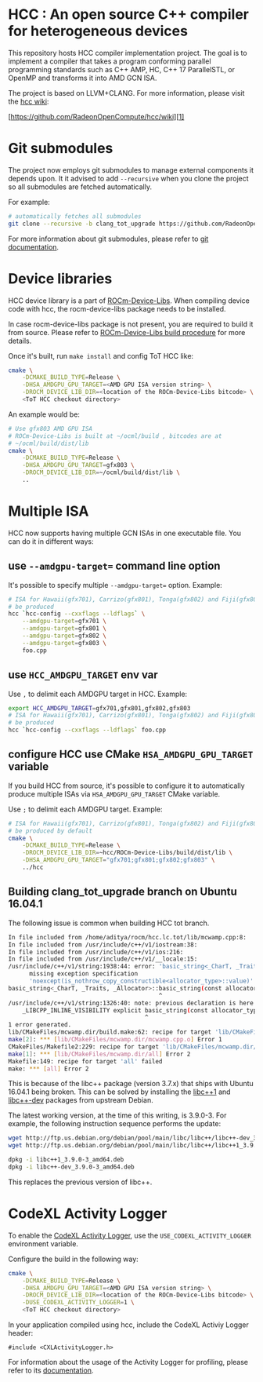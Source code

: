HCC : An open source C++ compiler for heterogeneous devices
===========================================================
This repository hosts HCC compiler implementation project. The goal is to 
implement a compiler that takes a program conforming parallel programming 
standards such as C++ AMP, HC, C++ 17 ParallelSTL, or OpenMP and transforms it 
into AMD GCN ISA.

The project is based on LLVM+CLANG. For more information, please visit the 
[hcc wiki][1]:

[https://github.com/RadeonOpenCompute/hcc/wiki][1]

Git submodules
==============
The project now employs git submodules to manage external components it depends 
upon. It it advised to add `--recursive` when you clone the project so all 
submodules are fetched automatically.

For example:
```bash
# automatically fetches all submodules
git clone --recursive -b clang_tot_upgrade https://github.com/RadeonOpenCompute/hcc.git
```

For more information about git submodules, please refer to [git documentation][2].

Device libraries
================
HCC device library is a part of [ROCm-Device-Libs][3]. When compiling device 
code with hcc, the rocm-device-libs package needs to be installed.

In case rocm-device-libs package is not present, you are required to build it
from source. Please refer to 
[ROCm-Device-Libs build procedure][4] for more details.

Once it's built, run `make install` and config ToT HCC like:

```bash
cmake \
    -DCMAKE_BUILD_TYPE=Release \
    -DHSA_AMDGPU_GPU_TARGET=<AMD GPU ISA version string> \
    -DROCM_DEVICE_LIB_DIR=<location of the ROCm-Device-Libs bitcode> \
    <ToT HCC checkout directory>
```

An example would be:
```bash
# Use gfx803 AMD GPU ISA
# ROCm-Device-Libs is built at ~/ocml/build , bitcodes are at
# ~/ocml/build/dist/lib
cmake \
    -DCMAKE_BUILD_TYPE=Release \
    -DHSA_AMDGPU_GPU_TARGET=gfx803 \
    -DROCM_DEVICE_LIB_DIR=~/ocml/build/dist/lib \
    ..
```

Multiple ISA
============

HCC now supports having multiple GCN ISAs in one executable file. You can do it 
in different ways:

use `--amdgpu-target=` command line option
------------------------------------------
It's possible to specify multiple `--amdgpu-target=` option. Example:

```bash
# ISA for Hawaii(gfx701), Carrizo(gfx801), Tonga(gfx802) and Fiji(gfx803) would 
# be produced
hcc `hcc-config --cxxflags --ldflags` \
    --amdgpu-target=gfx701 \
    --amdgpu-target=gfx801 \
    --amdgpu-target=gfx802 \
    --amdgpu-target=gfx803 \
    foo.cpp
```

use `HCC_AMDGPU_TARGET` env var
------------------------------------------
Use `,` to delimit each AMDGPU target in HCC. Example:

```bash
export HCC_AMDGPU_TARGET=gfx701,gfx801,gfx802,gfx803
# ISA for Hawaii(gfx701), Carrizo(gfx801), Tonga(gfx802) and Fiji(gfx803) would 
# be produced
hcc `hcc-config --cxxflags --ldflags` foo.cpp
```

configure HCC use CMake `HSA_AMDGPU_GPU_TARGET` variable
---------------------------------------------------------
If you build HCC from source, it's possible to configure it to automatically
produce multiple ISAs via `HSA_AMDGPU_GPU_TARGET` CMake variable.

Use `;` to delimit each AMDGPU target. Example:

```bash
# ISA for Hawaii(gfx701), Carrizo(gfx801), Tonga(gfx802) and Fiji(gfx803) would 
# be produced by default
cmake \
    -DCMAKE_BUILD_TYPE=Release \
    -DROCM_DEVICE_LIB_DIR=~hcc/ROCm-Device-Libs/build/dist/lib \
    -DHSA_AMDGPU_GPU_TARGET="gfx701;gfx801;gfx802;gfx803" \
    ../hcc
```

Building clang_tot_upgrade branch on Ubuntu 16.04.1
----------------------------------------------------
The following issue is common when building HCC tot branch.

```bash
In file included from /home/aditya/rocm/hcc.lc.tot/lib/mcwamp.cpp:8:
In file included from /usr/include/c++/v1/iostream:38:
In file included from /usr/include/c++/v1/ios:216:
In file included from /usr/include/c++/v1/__locale:15:
/usr/include/c++/v1/string:1938:44: error: 'basic_string<_CharT, _Traits, _Allocator>' is
      missing exception specification
      'noexcept(is_nothrow_copy_constructible<allocator_type>::value)'
basic_string<_CharT, _Traits, _Allocator>::basic_string(const allocator_type& __a)
                                           ^
/usr/include/c++/v1/string:1326:40: note: previous declaration is here
    _LIBCPP_INLINE_VISIBILITY explicit basic_string(const allocator_type& __a)
                                       ^
1 error generated.
lib/CMakeFiles/mcwamp.dir/build.make:62: recipe for target 'lib/CMakeFiles/mcwamp.dir/mcwamp.cpp.o' failed
make[2]: *** [lib/CMakeFiles/mcwamp.dir/mcwamp.cpp.o] Error 1
CMakeFiles/Makefile2:229: recipe for target 'lib/CMakeFiles/mcwamp.dir/all' failed
make[1]: *** [lib/CMakeFiles/mcwamp.dir/all] Error 2
Makefile:149: recipe for target 'all' failed
make: *** [all] Error 2
```

This is because of the libc++ package (version 3.7.x) that ships with Ubuntu 
16.04.1 being broken. This can be solved by installing the [libc++1][5] and 
[libc++-dev][6] packages from upstream Debian.

The latest working version, at the time of this writing, is 3.9.0-3. For example,
the following instruction sequence performs the update:

```bash
wget http://ftp.us.debian.org/debian/pool/main/libc/libc++/libc++-dev_3.9.0-3_amd64.deb
wget http://ftp.us.debian.org/debian/pool/main/libc/libc++/libc++1_3.9.0-3_amd64.deb

dpkg -i libc++1_3.9.0-3_amd64.deb
dpkg -i libc++-dev_3.9.0-3_amd64.deb
```

This replaces the previous version of libc++.

CodeXL Activity Logger
======================
To enable the [CodeXL Activity Logger][7], use the `USE_CODEXL_ACTIVITY_LOGGER` 
environment variable.

Configure the build in the following way: 

```bash
cmake \
    -DCMAKE_BUILD_TYPE=Release \
    -DHSA_AMDGPU_GPU_TARGET=<AMD GPU ISA version string> \
    -DROCM_DEVICE_LIB_DIR=<location of the ROCm-Device-Libs bitcode> \
    -DUSE_CODEXL_ACTIVITY_LOGGER=1 \
    <ToT HCC checkout directory>
```

In your application compiled using hcc, include the CodeXL Activiy Logger header:
```
#include <CXLActivityLogger.h>
```

For information about the usage of the Activity Logger for profiling, please 
refer to its [documentation][8].

[//]: # (References)
[1]: https://github.com/RadeonOpenCompute/hcc/wiki
[2]: https://git-scm.com/book/en/v2/Git-Tools-Submodules
[3]: https://github.com/RadeonOpenCompute/ROCm-Device-Libs
[4]: https://github.com/RadeonOpenCompute/ROCm-Device-Libs#building
[5]: https://packages.debian.org/sid/libc++1
[6]: https://packages.debian.org/sid/libc++-dev
[7]: https://github.com/RadeonOpenCompute/ROCm-Profiler/tree/master/CXLActivityLogger
[8]: https://github.com/RadeonOpenCompute/ROCm-Profiler/blob/master/CXLActivityLogger/doc/AMDTActivityLogger.pdf
